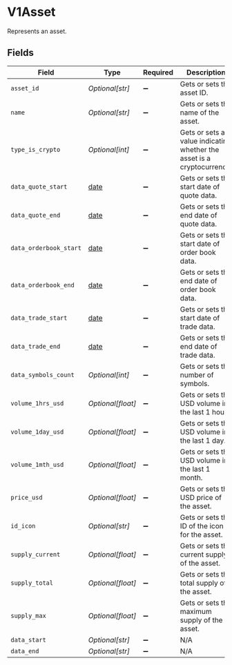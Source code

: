 # V1Asset

Represents an asset.


## Fields

| Field                                                                  | Type                                                                   | Required                                                               | Description                                                            |
| ---------------------------------------------------------------------- | ---------------------------------------------------------------------- | ---------------------------------------------------------------------- | ---------------------------------------------------------------------- |
| `asset_id`                                                             | *Optional[str]*                                                        | :heavy_minus_sign:                                                     | Gets or sets the asset ID.                                             |
| `name`                                                                 | *Optional[str]*                                                        | :heavy_minus_sign:                                                     | Gets or sets the name of the asset.                                    |
| `type_is_crypto`                                                       | *Optional[int]*                                                        | :heavy_minus_sign:                                                     | Gets or sets a value indicating whether the asset is a cryptocurrency. |
| `data_quote_start`                                                     | [date](https://docs.python.org/3/library/datetime.html#date-objects)   | :heavy_minus_sign:                                                     | Gets or sets the start date of quote data.                             |
| `data_quote_end`                                                       | [date](https://docs.python.org/3/library/datetime.html#date-objects)   | :heavy_minus_sign:                                                     | Gets or sets the end date of quote data.                               |
| `data_orderbook_start`                                                 | [date](https://docs.python.org/3/library/datetime.html#date-objects)   | :heavy_minus_sign:                                                     | Gets or sets the start date of order book data.                        |
| `data_orderbook_end`                                                   | [date](https://docs.python.org/3/library/datetime.html#date-objects)   | :heavy_minus_sign:                                                     | Gets or sets the end date of order book data.                          |
| `data_trade_start`                                                     | [date](https://docs.python.org/3/library/datetime.html#date-objects)   | :heavy_minus_sign:                                                     | Gets or sets the start date of trade data.                             |
| `data_trade_end`                                                       | [date](https://docs.python.org/3/library/datetime.html#date-objects)   | :heavy_minus_sign:                                                     | Gets or sets the end date of trade data.                               |
| `data_symbols_count`                                                   | *Optional[int]*                                                        | :heavy_minus_sign:                                                     | Gets or sets the number of symbols.                                    |
| `volume_1hrs_usd`                                                      | *Optional[float]*                                                      | :heavy_minus_sign:                                                     | Gets or sets the USD volume in the last 1 hour.                        |
| `volume_1day_usd`                                                      | *Optional[float]*                                                      | :heavy_minus_sign:                                                     | Gets or sets the USD volume in the last 1 day.                         |
| `volume_1mth_usd`                                                      | *Optional[float]*                                                      | :heavy_minus_sign:                                                     | Gets or sets the USD volume in the last 1 month.                       |
| `price_usd`                                                            | *Optional[float]*                                                      | :heavy_minus_sign:                                                     | Gets or sets the USD price of the asset.                               |
| `id_icon`                                                              | *Optional[str]*                                                        | :heavy_minus_sign:                                                     | Gets or sets the ID of the icon for the asset.                         |
| `supply_current`                                                       | *Optional[float]*                                                      | :heavy_minus_sign:                                                     | Gets or sets the current supply of the asset.                          |
| `supply_total`                                                         | *Optional[float]*                                                      | :heavy_minus_sign:                                                     | Gets or sets the total supply of the asset.                            |
| `supply_max`                                                           | *Optional[float]*                                                      | :heavy_minus_sign:                                                     | Gets or sets the maximum supply of the asset.                          |
| `data_start`                                                           | *Optional[str]*                                                        | :heavy_minus_sign:                                                     | N/A                                                                    |
| `data_end`                                                             | *Optional[str]*                                                        | :heavy_minus_sign:                                                     | N/A                                                                    |